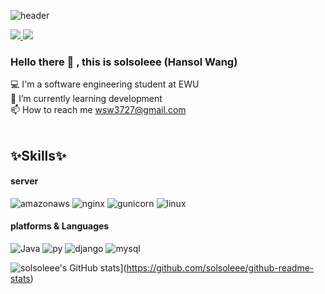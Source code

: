 <div align="left">

![header](https://capsule-render.vercel.app/api?type=waving&color=gradient&height=300&section=header&text=hansol&fontSize=70)


<a href="https://wsw3727.tistory.com/">
 <img src="https://img.shields.io/badge/Tistory-000000?style=flat-square&logo=Tistory&logoColor=white"/>
</a>
<a href="mailto:wsw3727@gmail.com">
 <img src="https://img.shields.io/badge/Gmail-EA4335?style=flat-square&logo=Gmail&logoColor=white"/>
</a>

### Hello there 👋 , this is solsoleee (Hansol Wang)
 💻 I'm a software engineering student at EWU <br>
 🌱 I’m currently learning development <br>
 📫 How to reach me wsw3727@gmail.com <br>
<br>

<h2>✨Skills✨</h2>

#### server
![amazonaws](https://img.shields.io/badge/amazonaws-232F3E?style=flat-square&logo=amazonaws&logoColor=white) 
![nginx](https://img.shields.io/badge/nginx-009639?style=flat-square&logo=nginx&logoColor=white) 
![gunicorn](https://img.shields.io/badge/gunicorn-499848?style=flat-square&logo=gunicorn&logoColor=white) 
![linux](https://img.shields.io/badge/linux-FCC624?style=flat-square&logo=linux&logoColor=white)
<br>

#### platforms & Languages
![Java](https://img.shields.io/badge/Java-007396?style=flat-square&logo=Java&logoColor=white) 
![py](https://img.shields.io/badge/Python-3766AB?style=flat-square&logo=Python&logoColor=white) 
![django](https://img.shields.io/badge/django-092E20?style=flat-square&logo=django&logoColor=white)
![mysql](https://img.shields.io/badge/mysql-4479A1?style=flat-square&logo=mysql&logoColor=white)
  

![solsoleee's GitHub stats](https://github-readme-stats.vercel.app/api?username=solsoleee&include_all_commits=true&theme=nord&hide_border=true&count_private=true)](https://github.com/solsoleee/github-readme-stats)




</div>
